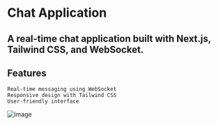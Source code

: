 # Chat Application

## A real-time chat application built with Next.js, Tailwind CSS, and WebSocket.

## Features
    Real-time messaging using WebSocket
    Responsive design with Tailwind CSS
    User-friendly interface

![image](https://github.com/user-attachments/assets/7d3cac93-c72e-4f05-8929-c56caf9d2f6d)
